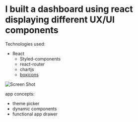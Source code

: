 # I built a dashboard using react displaying different UX/UI components


Technologies used:
  * React
    * Styled-components
    * react-router
    * chartjs
    * [boxicons](https://boxicons.com/)

![Screen Shot](https://ipfs.io/ipfs/QmNVqXMrLXMuKxwfyF8YPHFJyEe4UpXBPAM1qr8THqfSgp)


app concepts: 
 * theme picker
 * dynamic components
 * functional app drawer
